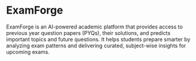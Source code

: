 # ExamForge
ExamForge is an AI-powered academic platform that provides access to previous year question papers (PYQs), their solutions, and predicts important topics and future questions.
It helps students prepare smarter by analyzing exam patterns and delivering curated, subject-wise insights for upcoming exams.


